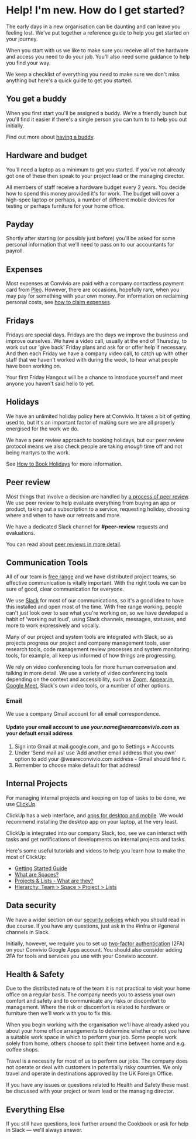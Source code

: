# Help! I'm new. How do I get started?

The early days in a new organisation can be daunting and can leave you feeling lost. We've put together a reference guide to help you get started on your journey.

When you start with us we like to make sure you receive all of the hardware and access you need to do your job. You'll also need some guidance to help you find your way.

We keep a checklist of everything you need to make sure we don't miss anything but here's a quick guide to get you started.

## You get a buddy

When you first start you'll be assigned a buddy. We're a friendly bunch but you'll find it easier if there's a single person you can turn to to help you out initially.

Find out more about [having a buddy](having-a-buddy.md).

## Hardware and budget

You'll need a laptop as a minimum to get you started. If you've not already got one of these then speak to your project lead or the managing director.

All members of staff receive a hardware budget every 2 years. You decide how to spend this money provided it's for work. The budget will cover a high-spec laptop or perhaps, a number of different mobile devices for testing or perhaps furniture for your home office.

## Payday

Shortly after starting \(or possibly just before\) you'll be asked for some personal information that we'll need to pass on to our accountants for payroll.

## Expenses

Most expenses at Convivio are paid with a company contactless payment card from [Pleo](https://www.pleo.io/). However, there are occasions, hopefully rare, when you may pay for something with your own money. For information on reclaiming personal costs, see [how to claim expenses](../business-operation-recipe/submit-expenses.md).

## Fridays

Fridays are special days. Fridays are the days we improve the business and improve ourselves. We have a video call, usually at the end of Thursday, to work out our 'give back' Friday plans and ask for or offer help if necessary. And then each Friday we have a company video call, to catch up with other staff that we haven't worked with during the week, to hear what people have been working on.

Your first Friday Hangout will be a chance to introduce yourself and meet anyone you haven't said hello to yet.

## Holidays

We have an unlimited holiday policy here at Convivio. It takes a bit of getting used to, but it's an important factor of making sure we are all properly energised for the work we do.

We have a peer review approach to booking holidays, but our peer review protocol means we also check people are taking _enough_ time off and not being martyrs to the work.

See [How to Book Holidays](../business-operation-recipe/taking-time-off-work/holiday.md#requesting-holiday) for more information.

## Peer review

Most things that involve a decision are handled by [a process of peer review](../business-operation-recipe/peer-reviews.md). We use peer review to help evaluate everything from buying an app or product, taking out a subscription to a service, requesting holiday, choosing where and when to have our retreats and more.

We have a dedicated Slack channel for **\#peer-review** requests and evaluations.

You can read about [peer reviews in more detail](../business-operation-recipe/peer-reviews.md).

## Communication Tools

All of our team is [free range](https://blog.weareconvivio.com/free-range-working-an-introduction-27eb178db97c) and we have distributed project teams, so effective communication is vitally important. With the right tools we can be sure of good, clear communication for everyone.

We use [Slack](https://slack.com/) for most of our communications, so it's a good idea to have this installed and open most of the time. With free range working, people can't just look over to see what you're working on, so we have developed a habit of 'working out loud', using Slack channels, messages, statuses, and more to work expressively and vocally.

Many of our project and system tools are integrated with Slack, so as projects progress our project and company management tools, user research tools, code management review processes and system monitoring tools, for example, all keep us informed of how things are progressing.

We rely on video conferencing tools for more human conversation and talking in more detail. We use a variety of video conferencing tools depending on the context and accessibility, such as [Zoom](https://zoom.us/), [Appear.in](https://appear.in/), [Google Meet](https://meet.google.com/), Slack's own video tools, or a number of other options.

### Email

We use a company Gmail account for all email correspondence.

#### Update your email account to use _your.name@weareconvivio.com_ as your default email address

1. Sign into Gmail at mail.google.com, and go to Settings » Accounts 
2. Under ‘Send mail as’ use ‘Add another email address that you own’ option to add your @weareconvivio.com address - Gmail should find it. 
3. Remember to choose make default for that address!

## Internal Projects

For managing internal projects and keeping on top of tasks to be done, we use [ClickUp](https://clickup.com/).

ClickUp has a web interface, and [apps for desktop and mobile](https://clickup.com/apps). We would recommend installing the desktop app on your laptop, at the very least.

ClickUp is integrated into our company Slack, too, see we can interact with tasks and get notifications of developments on internal projects and tasks.

Here's some useful tutorials and videos to help you learn how to make the most of ClickUp:

* [Getting Started Guide](https://docs.clickup.com/getting-started/getting-started-guide)
* [What are Spaces?](https://docs.clickup.com/general/what-are-spaces)
* [Projects & Lists - What are they?](https://docs.clickup.com/general/projects-lists-what-are-they)
* [Hierarchy: Team &gt; Space &gt; Project &gt; Lists](https://docs.clickup.com/general/hierarchy-team-space-project-lists)

## Data security

We have a wider section on our [security policies](../business-operation-recipe/security-policy/) which you should read in due course. If you have any questions, just ask in the \#infra or \#general channels in Slack.

Initially, however, we require you to set up [two-factor authentication](../business-operation-recipe/security-policy/two-factor-authentication-2fa.md) \(2FA\) on your Convivio Google Apps account. You should also consider adding 2FA for tools and services you use with your Convivio account.

## Health & Safety

Due to the distributed nature of the team it is not practical to visit your home office on a regular basis. The company needs you to assess your own comfort and safety and to communicate any risks or discomfort to management. Where the risk or discomfort is related to hardware or furniture then we'll work with you to fix this.

When you begin working with the organisation we'll have already asked you about your home office arrangements to determine whether or not you have a suitable work space in which to perform your job. Some people work solely from home, others choose to split their time between home and e.g. coffee shops.

Travel is a necessity for most of us to perform our jobs. The company does not operate or deal with customers in potentially risky countries. We only travel and operate in destinations approved by the UK Foreign Office.

If you have any issues or questions related to Health and Safety these must be discussed with your project or team lead or the managing director.

## Everything Else

If you still have questions, look further around the Cookbook or ask for help in Slack — we'll always answer.



